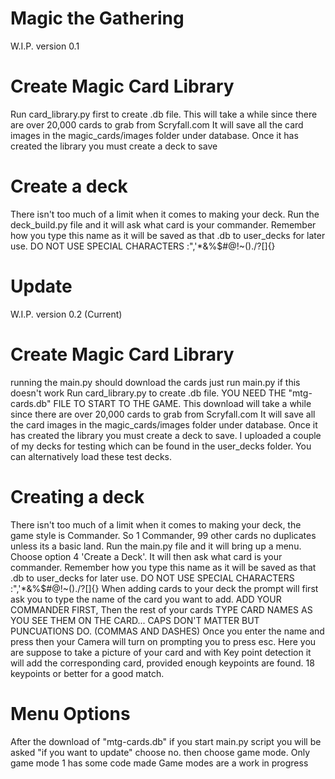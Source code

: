 # Magic the Gathering
W.I.P. version 0.1
# Create Magic Card Library
Run card_library.py first to create .db file. This will take a while since there are over 20,000 cards to grab from Scryfall.com
It will save all the card images in the magic_cards/images folder under database.
Once it has created the library you must create a deck to save

# Create a deck 
There isn't too much of a limit when it comes to making your deck. Run the deck_build.py file and it will ask what card is your commander. Remember how you type this name as it will be saved as that .db to user_decks for later use. DO NOT USE SPECIAL CHARACTERS :",'*&%$#@!~()./?[]{}

# Update
W.I.P. version 0.2  (Current) 
# Create Magic Card Library
running the main.py should download the cards just run main.py if this doesn't work
Run card_library.py to create .db file. YOU NEED THE "mtg-cards.db" FILE TO START TO THE GAME.
This download will take a while since there are over 20,000 cards to grab from Scryfall.com
It will save all the card images in the magic_cards/images folder under database.
Once it has created the library you must create a deck to save.
I uploaded a couple of my decks for testing which can be found in the user_decks folder.
You can alternatively load these test decks.

# Creating a deck 
There isn't too much of a limit when it comes to making your deck, the game style is Commander. So 1 Commander, 99 other cards no duplicates unless its a basic land.  Run the main.py file and it will bring up a menu. Choose option 4 'Create a Deck'. It will then ask what card is your commander. Remember how you type this name as it will be saved as that .db to user_decks for later use. DO NOT USE SPECIAL CHARACTERS :",'*&%$#@!~()./?[]{}
When adding cards to your deck the prompt will first ask you to type the name of the card you want to add.
ADD YOUR COMMANDER FIRST, Then the rest of your cards
TYPE CARD NAMES AS YOU SEE THEM ON THE CARD... CAPS DON'T MATTER BUT PUNCUATIONS DO. (COMMAS AND DASHES)
Once you enter the name and press 
then your Camera will turn on prompting you to press esc. 
Here you are suppose to take a picture of your card and with Key point detection it will add the corresponding card, provided enough keypoints are found.  18 keypoints or better for a good match.

# Menu Options
After the download of "mtg-cards.db" if you start main.py script
you will be asked "if you want to update" choose no.
then choose game mode. Only game mode 1 has some code made Game modes are a work in progress
